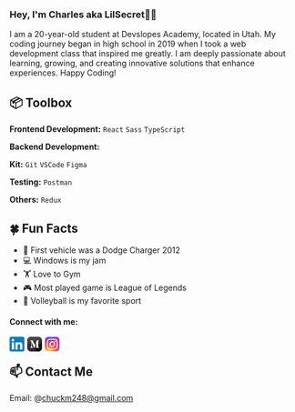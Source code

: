### Hey, I'm Charles aka LilSecret👋🏽

I am a 20-year-old student at Devslopes Academy, located in Utah. My coding journey began in high school in 2019 when I took a web development class that inspired me greatly. I am deeply passionate about learning, growing, and creating innovative solutions that enhance experiences. Happy Coding!

## 📦 Toolbox

**Frontend Development:** `React` `Sass` `TypeScript`

**Backend Development:**

**Kit:** `Git` `VSCode` `Figma`

**Testing:** `Postman`

**Others:** `Redux`

## 🍀 Fun Facts

- 🚗 First vehicle was a Dodge Charger 2012
- 💻 Windows is my jam
- 🏋️ Love to Gym
- 🎮 Most played game is League of Legends
- 🏐 Volleyball is my favorite sport

#### Connect with me:

[<img align="left" src="./images/linkedin-logo.svg.png" alt="linkedin logo" width="26px" style="padding-right:5px;" >](https://www.linkedin.com/in/charles-marchant-4269201a6/)
[<img align="left" src="./images/medium.png" alt="medium logo" width="26px" style="padding-right:5px;" >](https://medium.com/@chuckm248)
[<img align="left" src="./images/instagram-logo.svg.webp" alt="instagram logo" width="26px" style="padding-right:5px;" >](https://www.instagram.com/lil.secret18)

<br/>

## 📫 Contact Me

Email: @chuckm248@gmail.com
